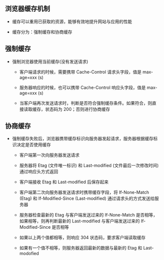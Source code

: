 ## 浏览器缓存机制

- 缓存可以重用已获取的资源，能够有效地提升网站与应用的性能

- 缓存分为：强制缓存和协商缓存

## 强制缓存

- 强制浏览器使用当前缓存(没有发送请求)

  - 客户端请求的时候，需要携带 Cache-Control 请求头字段，值是 max-age=xxx (s)

  - 服务器响应的时候，也可以携带 Cache-Control 响应头字段，值是 max-age=xxx (s)

  - 当客户端再次发送请求时，判断是否符合强制缓存条件。如果符合，则直接读取缓存，状态码为 200；否则进行协商缓存

## 协商缓存

- 强制缓存失败后，浏览器携带缓存标识向服务器发起请求，服务器根据缓存标识决定是否使用缓存

  - 客户端第一次向服务器发送请求

  - 服务器将 Etag (文件唯一标识) 和 Last-modified (文件最后一次修改时间) 通过响应头方式返回

  - 客户端接收 Etag 和 Last-modified 后保存起来

  - 客户端第二次向服务器发送请求时携带缓存字段，将 If-None-Match (Etag) 和 If-Modified-Since (Last-modified) 通过请求头的方式发送给服务器

  - 服务器检查最新的 Etag 与客户端发送过来的 If-None-Match 是否相等，如果相等，则再判断最新的 Last-modified 与客户端发送过来的 If-Modified-Since 是否相等

  - 如果以上两个值都相等，则响应 304 状态码，要求客户端读取缓存

  - 如果有一个值不相等，则服务器返回最新的数据与最新的 Etag 和 Last-modofied

